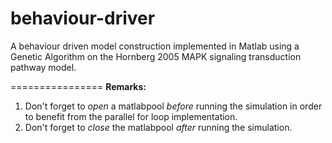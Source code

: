 behaviour-driver
================

A behaviour driven model construction implemented in Matlab using a Genetic Algorithm on the Hornberg 2005 MAPK signaling transduction pathway model.

================
<b>Remarks:</b> <br/>
1. Don't forget to <i>open</i> a matlabpool <i>before</i> running the simulation in order to benefit from the parallel for loop implementation.<br/>
2. Don't forget to <i>close</i> the matlabpool <i>after</i> running the simulation.</br>